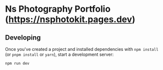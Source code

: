 # Ns Photography Portfolio (https://nsphotokit.pages.dev)
## Developing

Once you've created a project and installed dependencies with `npm install` (or `pnpm install` or `yarn`), start a development server:

```bash
npm run dev
```
